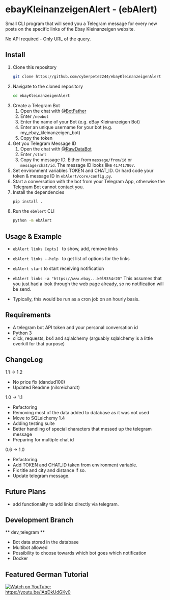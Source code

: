 # ebayKleinanzeigenAlert - (ebAlert)
Small CLI program that will send you a Telegram message for every new posts on the specific links of the Ebay Kleinanzeigen website. 

No API required - Only URL of the query.

## Install

1. Clone this repository
   ```sh
   git clone https://github.com/cyberpete2244/ebayKleinanzeigenAlert
   ```
2. Navigate to the cloned repository
   ```sh
   cd ebayKleinanzeigenAlert
   ```
3. Create a Telegram Bot
   1. Open the chat with [@BotFather](https://t.me/BotFather)
   2. Enter `/newbot`
   3. Enter the name of your Bot (e.g. eBay Kleinanzeigen Bot)
   4. Enter an unique username for your bot (e.g. my_ebay_kleinanzeigen_bot)
   5. Copy the token
4. Get you Telegram Message ID
   1. Open the chat with [@RawDataBot](https://t.me/RawDataBot)
   2. Enter `/start`
   3. Copy the message ID. Either from `message/from/id` or `message/chat/id`. The message ID looks like `417417807`.
5. Set environment variables TOKEN and CHAT_ID. Or hard code your token & message ID in `ebAlert/core/config.py`.
6. Start a conversation with the bot from your Telegram App, otherwise the Telegram Bot cannot contact you.
7. Install the dependencies
   ```sh
   pip install .
   ```
8. Run the `ebAlert` CLI
   ```sh
   python -m ebAlert
   ```

## Usage & Example
* ```ebAlert links [opts] ``` to show, add, remove links
* ```ebAlert links --help ``` to get list of options for the links
  
* ```ebAlert start``` to start receiving notification


* ```ebAlert links -a "https://www.ebay...k0l9354r20"```  This assumes that you just had a look through the web page already, so no notification will be send. 
* Typically, this would be run as a cron job on an hourly basis.

## Requirements
* A telegram bot API token and your personal conversation id
* Python 3
* click, requests, bs4 and sqlalchemy (arguably sqlalchemy is a little overkill for that purpose)

## ChangeLog
 1.1 -> 1.2
* No price fix (dandud100)
* Updated Readme (nilsreichardt)

 1.0 -> 1.1
* Refactoring
* Removing most of the data added to database as it was not used
* Move to SQLalchemy 1.4
* Adding testing suite
* Better handling of special characters that messed up the telegram message
* Preparing for multiple chat id

 0.6 -> 1.0
* Refactoring.
* Add TOKEN and CHAT_ID taken from environment variable. 
* Fix title and city and distance if so.
* Update telegram message.  

## Future Plans

* add functionality to add links directly via telegram.

## Development Branch

** dev_telegram **
* Bot data stored in the database
* Multibot allowed
* Possibility to choose towards which bot goes which notification
* Docker

## Featured German Tutorial

[![Watch on YouTube:](https://img.youtube.com/vi/lAqDkUdGKy0/mqdefault.jpg)](https://youtu.be/lAqDkUdGKy0)
<br>https://youtu.be/lAqDkUdGKy0
